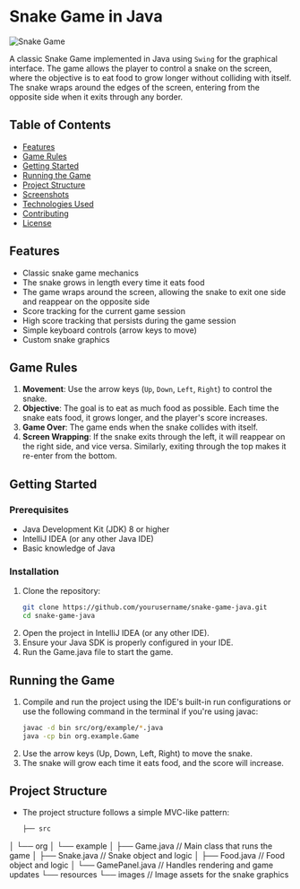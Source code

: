# Snake Game in Java

![Snake Game](path_to_your_game_screenshot.png)

A classic Snake Game implemented in Java using `Swing` for the graphical interface. The game allows the player to control a snake on the screen, where the objective is to eat food to grow longer without colliding with itself. The snake wraps around the edges of the screen, entering from the opposite side when it exits through any border.

## Table of Contents
- [Features](#features)
- [Game Rules](#game-rules)
- [Getting Started](#getting-started)
- [Running the Game](#running-the-game)
- [Project Structure](#project-structure)
- [Screenshots](#screenshots)
- [Technologies Used](#technologies-used)
- [Contributing](#contributing)
- [License](#license)

## Features
- Classic snake game mechanics
- The snake grows in length every time it eats food
- The game wraps around the screen, allowing the snake to exit one side and reappear on the opposite side
- Score tracking for the current game session
- High score tracking that persists during the game session
- Simple keyboard controls (arrow keys to move)
- Custom snake graphics

## Game Rules
1. **Movement**: Use the arrow keys (`Up`, `Down`, `Left`, `Right`) to control the snake.
2. **Objective**: The goal is to eat as much food as possible. Each time the snake eats food, it grows longer, and the player's score increases.
3. **Game Over**: The game ends when the snake collides with itself.
4. **Screen Wrapping**: If the snake exits through the left, it will reappear on the right side, and vice versa. Similarly, exiting through the top makes it re-enter from the bottom.

## Getting Started

### Prerequisites
- Java Development Kit (JDK) 8 or higher
- IntelliJ IDEA (or any other Java IDE)
- Basic knowledge of Java

### Installation

1. Clone the repository:
   ```bash
   git clone https://github.com/yourusername/snake-game-java.git
   cd snake-game-java
2. Open the project in IntelliJ IDEA (or any other IDE).
3. Ensure your Java SDK is properly configured in your IDE.
4. Run the Game.java file to start the game.

## Running the Game

1. Compile and run the project using the IDE's built-in run configurations or use the following command in the terminal if you're using javac:
    ```bash
    javac -d bin src/org/example/*.java
    java -cp bin org.example.Game
2. Use the arrow keys (Up, Down, Left, Right) to move the snake.
3. The snake will grow each time it eats food, and the score will increase.

## Project Structure
- The project structure follows a simple MVC-like pattern:
    ```scss
    ├── src
│   └── org
│       └── example
│           ├── Game.java        // Main class that runs the game
│           ├── Snake.java       // Snake object and logic
│           ├── Food.java        // Food object and logic
│           └── GamePanel.java   // Handles rendering and game updates
└── resources
    └── images                  // Image assets for the snake graphics

